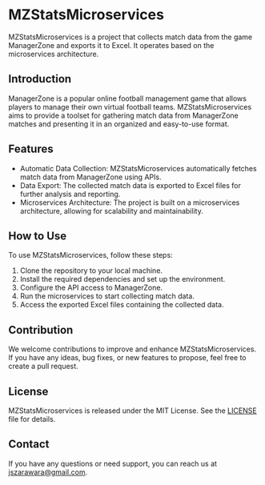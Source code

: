 # MZStatsMicroservices

MZStatsMicroservices is a project that collects match data from the game ManagerZone and exports it to Excel. It operates based on the microservices architecture.

## Introduction

ManagerZone is a popular online football management game that allows players to manage their own virtual football teams. MZStatsMicroservices aims to provide a toolset for gathering match data from ManagerZone matches and presenting it in an organized and easy-to-use format.

## Features

- Automatic Data Collection: MZStatsMicroservices automatically fetches match data from ManagerZone using APIs.
- Data Export: The collected match data is exported to Excel files for further analysis and reporting.
- Microservices Architecture: The project is built on a microservices architecture, allowing for scalability and maintainability.

## How to Use

To use MZStatsMicroservices, follow these steps:

1. Clone the repository to your local machine.
2. Install the required dependencies and set up the environment.
3. Configure the API access to ManagerZone.
4. Run the microservices to start collecting match data.
5. Access the exported Excel files containing the collected data.

## Contribution

We welcome contributions to improve and enhance MZStatsMicroservices. If you have any ideas, bug fixes, or new features to propose, feel free to create a pull request.

## License

MZStatsMicroservices is released under the MIT License. See the [LICENSE](LICENSE) file for details.

## Contact

If you have any questions or need support, you can reach us at [jszarawara@gmail.com](mailto:jszarawara@gmail.com).

